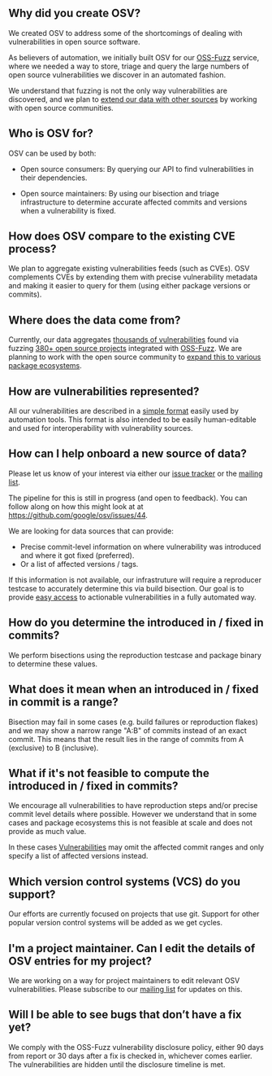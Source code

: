 ## Why did you create OSV?

We created OSV to address some of the shortcomings of dealing with
vulnerabilities in open source software.

As believers of automation, we initially built OSV for our
[OSS-Fuzz](https://github.com/google/oss-fuzz) service, where we needed a way to
store, triage and query the large numbers of open source vulnerabilities we
discover in an automated fashion.

We understand that fuzzing is not the only way vulnerabilities are discovered,
and we plan to [extend our data with other sources](https://github.com/google/osv/issues/44)
by working with open source communities.

## Who is OSV for?

OSV can be used by both:

- Open source consumers: By querying our API to find vulnerabilities in their
  dependencies.

- Open source maintainers: By using our bisection and triage infrastructure to
  determine accurate affected commits and versions when a vulnerability is
  fixed.

## How does OSV compare to the existing CVE process?

We plan to aggregate existing vulnerabilities feeds (such as CVEs). OSV
complements CVEs by extending them with precise vulnerability metadata and
making it easier to query for them (using either package versions or commits).

## Where does the data come from?

Currently, our data aggregates [thousands of vulnerabilities](https://bugs.chromium.org/p/oss-fuzz/issues/list?q=Type%3DBug-Security%20-status%3AWontFix%2CDuplicate&can=1) found via fuzzing
[380+ open source projects](https://github.com/google/oss-fuzz/tree/master/projects)
integrated with
[OSS-Fuzz](https://github.com/google/oss-fuzz). We are planning to work with the
open source community to
[expand this to various package ecosystems](https://github.com/google/osv/issues/44).

## How are vulnerabilities represented?

All our vulnerabilities are described in a [simple format] easily used by
automation tools. This format is also intended to be easily human-editable and
used for interoperability with vulnerability sources.

[simple format]: https://osv.dev/docs/#tag/vulnerability_schema

## How can I help onboard a new source of data?

Please let us know of your interest via either our [issue tracker](https://github.com/google/osv/issues)
or the [mailing list](mailto:osv-discuss@googlegroups.com).

The pipeline for this is still in progress (and open to feedback). You can
follow along on how this might look at at <https://github.com/google/osv/issues/44>.

We are looking for data sources that can provide:
- Precise commit-level information on where vulnerability was introduced and where it got fixed (preferred).
- Or a list of affected versions / tags.

If this information is not available, our infrastruture will require a reproducer
testcase to accurately determine this via build bisection. Our goal is to
provide [easy access](https://osv.dev/docs/#tag/api) to actionable
vulnerabilities in a fully automated way.

## How do you determine the introduced in / fixed in commits?

We perform bisections using the reproduction testcase and package binary to determine these values.

## What does it mean when an introduced in / fixed in commit is a range?

Bisection may fail in some cases (e.g. build failures or reproduction flakes) and
we may show a narrow range "A:B" of commits instead of an exact commit. This means that the result lies in the range of commits from A (exclusive) to B (inclusive).

## What if it's not feasible to compute the introduced in / fixed in commits?

We encourage all vulnerabilities to have reproduction steps and/or precise
commit level details where possible. However we understand that in some cases
and package ecosystems this is not feasible at scale and does not provide as
much value.

In these cases [Vulnerabilities] may omit the affected commit ranges and
only specify a list of affected versions instead.

[Vulnerabilities]: https://osv.dev/docs/#tag/vulnerability_schema

## Which version control systems (VCS) do you support?

Our efforts are currently focused on projects that use git. Support for other
popular version control systems will be added as we get cycles.

## I'm a project maintainer. Can I edit the details of OSV entries for my project?

We are working on a way for project maintainers to edit relevant OSV vulnerabilities. Please subscribe to our [mailing list](mailto:osv-discuss@googlegroups.com) for updates on this.

## Will I be able to see bugs that don’t have a fix yet?

We comply with the OSS-Fuzz vulnerability disclosure policy, either 90 days from report or 30 days after a fix is checked in, whichever comes earlier. The vulnerabilities are hidden until the disclosure timeline is met.

